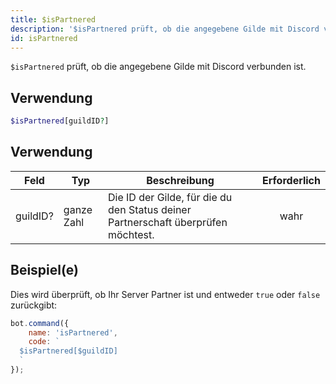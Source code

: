```yaml
---
title: $isPartnered
description: '$isPartnered prüft, ob die angegebene Gilde mit Discord verbunden ist.'
id: isPartnered
---
```


`$isPartnered` prüft, ob die angegebene Gilde mit Discord verbunden ist.

## Verwendung

```php
$isPartnered[guildID?]
```

## Verwendung

| Feld     | Typ        | Beschreibung                                                                      | Erforderlich |
| -------- | ---------- | --------------------------------------------------------------------------------- |:------------:|
| guildID? | ganze Zahl | Die ID der Gilde, für die du den Status deiner Partnerschaft überprüfen möchtest. |     wahr     |

## Beispiel(e)

Dies wird überprüft, ob Ihr Server Partner ist und entweder `true` oder `false` zurückgibt:

```javascript
bot.command({
    name: 'isPartnered',
    code: `
  $isPartnered[$guildID]
  `
});
```
